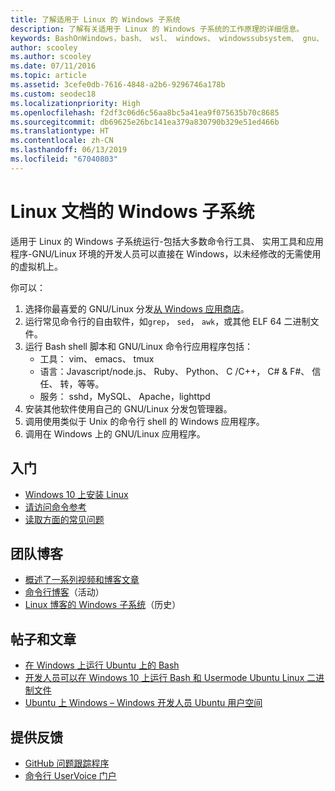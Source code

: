 ```yaml
---
title: 了解适用于 Linux 的 Windows 子系统
description: 了解有关适用于 Linux 的 Windows 子系统的工作原理的详细信息。
keywords: BashOnWindows，bash、 wsl、 windows、 windowssubsystem、 gnu、 linux
author: scooley
ms.author: scooley
ms.date: 07/11/2016
ms.topic: article
ms.assetid: 3cefe0db-7616-4848-a2b6-9296746a178b
ms.custom: seodec18
ms.localizationpriority: High
ms.openlocfilehash: f2df3c06d6c56aa8bc5a41ea9f075635b70c8685
ms.sourcegitcommit: db69625e26bc141ea379a830790b329e51ed466b
ms.translationtype: HT
ms.contentlocale: zh-CN
ms.lasthandoff: 06/13/2019
ms.locfileid: "67040803"
---
```

# <a name="windows-subsystem-for-linux-documentation"></a>Linux 文档的 Windows 子系统

适用于 Linux 的 Windows 子系统运行-包括大多数命令行工具、 实用工具和应用程序-GNU/Linux 环境的开发人员可以直接在 Windows，以未经修改的无需使用的虚拟机上。  

你可以：

1. 选择你最喜爱的 GNU/Linux 分发[从 Windows 应用商店](https://aka.ms/wslstore)。
1. 运行常见命令行的自由软件，如`grep`， `sed`， `awk`，或其他 ELF 64 二进制文件。 
1. 运行 Bash shell 脚本和 GNU/Linux 命令行应用程序包括：  
    * 工具： vim、 emacs、 tmux
    * 语言：Javascript/node.js、 Ruby、 Python、 C /C++， C# & F#、 信任、 转，等等。
    * 服务： sshd，MySQL、 Apache，lighttpd
1. 安装其他软件使用自己的 GNU/Linux 分发包管理器。
1. 调用使用类似于 Unix 的命令行 shell 的 Windows 应用程序。
1. 调用在 Windows 上的 GNU/Linux 应用程序。

## <a name="getting-started"></a>入门

* [Windows 10 上安装 Linux](install-win10.md)
* [请访问命令参考](reference.md)
* [读取方面的常见问题](faq.md)

## <a name="team-blogs"></a>团队博客
*  [概述了一系列视频和博客文章](https://blogs.msdn.microsoft.com/commandline/learn-about-windows-console-and-windows-subsystem-for-linux-wsl/)
* [命令行博客](https://blogs.msdn.microsoft.com/commandline/)（活动）
* [Linux 博客的 Windows 子系统](https://blogs.msdn.microsoft.com/wsl/)（历史）

## <a name="posts--articles"></a>帖子和文章
* [在 Windows 上运行 Ubuntu 上的 Bash](https://blogs.windows.com/buildingapps/2016/03/30/run-bash-on-ubuntu-on-windows/)
* [开发人员可以在 Windows 10 上运行 Bash 和 Usermode Ubuntu Linux 二进制文件](https://www.hanselman.com/blog/DevelopersCanRunBashShellAndUsermodeUbuntuLinuxBinariesOnWindows10.aspx)
* [Ubuntu 上 Windows – Windows 开发人员 Ubuntu 用户空间](https://insights.ubuntu.com/2016/03/30/ubuntu-on-windows-the-ubuntu-userspace-for-windows-developers/) 

## <a name="provide-feedback"></a>提供反馈
* [GitHub 问题跟踪程序](https://github.com/Microsoft/BashOnWindows/issues)
* [命令行 UserVoice 门户](https://wpdev.uservoice.com/forums/266908-command-prompt-console-bash-on-ubuntu-on-windo/category/161892-bash)
